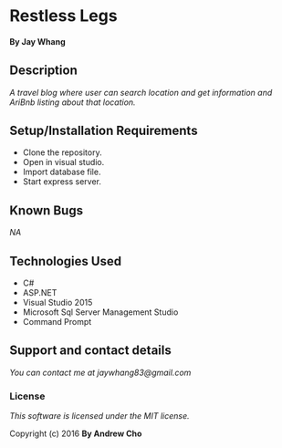 # Restless Legs

#### By Jay Whang

## Description

_A travel blog where user can search location and get information and AriBnb listing about that location._

## Setup/Installation Requirements
* Clone the repository.
* Open in visual studio.
* Import database file.
* Start express server.

## Known Bugs
_NA_

## Technologies Used

* C#
* ASP.NET
* Visual Studio 2015
* Microsoft Sql Server Management Studio
* Command Prompt

## Support and contact details
_You can contact me at jaywhang83@gmail.com_

### License

*This software is licensed under the MIT license.*

Copyright (c) 2016 **By Andrew Cho**
